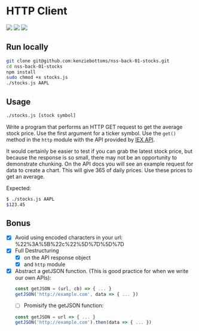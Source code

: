 # HTTP Client

![](https://img.shields.io/badge/mvp-working-green.svg)
![](https://img.shields.io/badge/data-iex_api-yellow.svg)
![](https://img.shields.io/badge/bonus-working-green.svg)

## Run locally

```bash
git clone git@github.com:kenziebottoms/nss-back-01-stocks.git
cd nss-back-01-stocks
npm install
sudo chmod +x stocks.js
./stocks.js AAPL
```

## Usage

```bash
./stocks.js [stock symbol]
```

Write a program that performs an HTTP GET request to get the average stock
price. Use the first argument for a ticker symbol. Use the `get()` method in the
`http` module with the API provided by [IEX API](https://iextrading.com/developer/).

It would certainly be easier to test if you can grab the latest stock price, but
because the response is so small, there may not be an opportunity to demonstrate
chunking. On the API docs you will see an example request for data to create a
chart. This will give 365 of daily prices. Use these prices to get an average.

Expected:

```bash
$ ./stocks.js AAPL
$123.45
```

## Bonus

- [x] Avoid using encoded characters in your url: %22%3A%5B%22c%22%5D%7D%5D%7D
- [x] Full Destructuring
    - [x] on the API response object
    - [x] and `http` module
- [x] Abstract a getJSON function. (This is good practice for when we write our own APIs):
    ```js
    const getJSON = (url, cb) => { ... }
    getJSON('http://example.com', data => { ... })
    ```
    - [ ] Promisify the getJSON function:

    ```js
    const getJSON = url => { ... }
    getJSON('http://example.com').then(data => { ... })
    ```